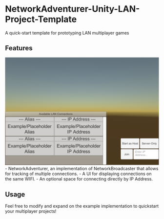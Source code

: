 # NetworkAdventurer-Unity-LAN-Project-Template
A quick-start template for prototyping LAN multiplayer games

## Features
<img src="Screenshot_UIExample.png">
- NetworkAdventurer, an implementation of NetworkBroadcaster that allows for tracking of multiple connections.
- A UI for displaying connections on the same WIFI.
- An optional space for connecting directly by IP Address.

## Usage
Feel free to modify and expand on the example implementation to quickstart your multiplayer projects!
